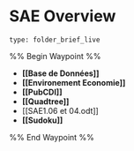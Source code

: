# SAE Overview
 
```ccard
type: folder_brief_live
```
 
%% Begin Waypoint %%
- **[[Base de Données]]**
- **[[Environement Economie]]**
- **[[PubCDI]]**
- **[[Quadtree]]**
- [[SAE1.06 et 04.odt]]
- **[[Sudoku]]**

%% End Waypoint %%

